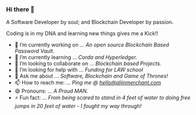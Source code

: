 ### Hi there 👋

<!--
**alijnmerchant21/alijnmerchant21** is a ✨ _special_ ✨ repository because its `README.md` (this file) appears on your GitHub profile.-->

A Software Developer by soul; and Blockchain Developer by passion.

Coding is in my DNA and learning new things gives me a Kick!!


- 🔭 I’m currently working on ... *An open source Blockchain Based Password Vault.*
- 🌱 I’m currently learning ... *Corda and Hyperledger.*
- 👯 I’m looking to collaborate on ... *Blockchain based Projects.*
- 🤔 I’m looking for help with ... *Funding for LAW school*
- 💬 Ask me about ... *Software, Blockchain and Game of Thrones!*
- 📫 How to reach me: ... *Ping me @ hello@alijnmerchant.com*
- 😄 Pronouns: ... *A Proud MAN.*
- ⚡ Fun fact: ... *From being scared to stand in 4 feet of water to doing free jumps in 20 feet of water - I fought my way through!*

